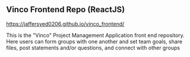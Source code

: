 
## Vinco Frontend Repo (ReactJS) 

https://jaffersyed0206.github.io/vinco_frontend/

This is the "Vinco" Project Management Application front end repository. Here users can form groups with one another and set team goals, share files, post statements and/or questions, and connect with other groups


